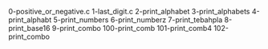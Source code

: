 0-positive_or_negative.c
1-last_digit.c
2-print_alphabet
3-print_alphabets
4-print_alphabt
5-print_numbers
6-print_numberz
7-print_tebahpla
8-print_base16
9-print_combo
100-print_comb
101-print_comb4
102-print_combo
